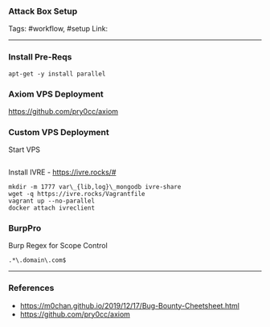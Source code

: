 ### Attack Box Setup
Tags: #workflow, #setup
Link:

---

### Install Pre-Reqs

```
apt-get -y install parallel
```

### Axiom VPS Deployment

https://github.com/pry0cc/axiom

### Custom VPS Deployment

Start VPS

```

```

Install IVRE - https://ivre.rocks/#
```
mkdir -m 1777 var\_{lib,log}\_mongodb ivre-share
wget -q https://ivre.rocks/Vagrantfile
vagrant up --no-parallel
docker attach ivreclient
```

### BurpPro

Burp Regex for Scope Control

````
.*\.domain\.com$
````

---

### References

- https://m0chan.github.io/2019/12/17/Bug-Bounty-Cheetsheet.html
- https://github.com/pry0cc/axiom

